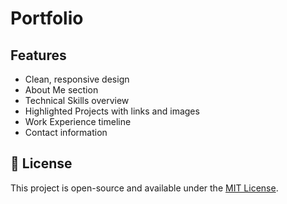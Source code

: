 # Portfolio

## Features

- Clean, responsive design
- About Me section
- Technical Skills overview
- Highlighted Projects with links and images
- Work Experience timeline
- Contact information

## 📄 License

This project is open-source and available under the [MIT License](LICENSE).
